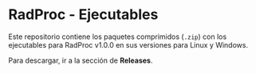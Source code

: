 # RadProc - Ejecutables

Este repositorio contiene los paquetes comprimidos (`.zip`) con los ejecutables para RadProc v1.0.0 en sus versiones para Linux y Windows.

Para descargar, ir a la sección de **Releases**.
